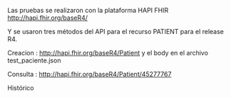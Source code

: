 Las pruebas se realizaron con la plataforma HAPI FHIR http://hapi.fhir.org/baseR4/

Y se usaron tres métodos del API para el recurso PATIENT para el release R4.

Creacion <post>: http://hapi.fhir.org/baseR4/Patient y el body en el archivo test_paciente.json 

Consulta <get>: http://hapi.fhir.org/baseR4/Patient/45277767

Histórico <get>
